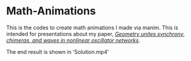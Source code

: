 # Math-Animations
This is the codes to create math animations I made via manim. This is intended for presentations about my paper, [_Geometry unites synchrony, chimeras, and waves in nonlinear oscillator networks_](https://arxiv.org/abs/2111.02560). 

The end result is shown in 'Solution.mp4'
